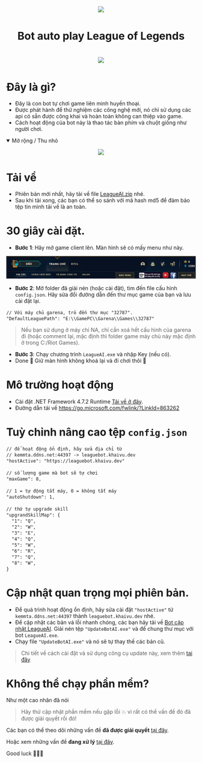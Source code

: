 <h1 align="center">
  <img src="https://user-images.githubusercontent.com/93424739/194055848-84830c09-dd8a-4017-b691-5198130bd3f0.jpg">
</h1>

<h1 align="center">
  <p>Bot auto play League of Legends<p>
  <img src="https://readme-typing-svg.herokuapp.com?color=%2336BCF7&center=true&vCenter=true&width=380&lines=Bot+AI+League+of+Legends">
</h1>

Đây là gì?
==========
- Đây là con bot tự chơi game liên minh huyền thoại.
- Được phát hành để thử nghiệm các công nghệ mới, nó chỉ sử dụng các api có sẵn được công khai và hoàn toàn không can thiệp vào game.
- Cách hoạt động của bot này là thao tác bàn phím và chuột giống như người chơi.
<details open>
  <summary>Mở rộng / Thu nhỏ</summary>
  <p align="center">
    <img src="./Assets/example.gif">
  </p>
</details>

Tải về
==========
- Phiên bản mới nhất, hãy tải về file [LeagueAI.zip](https://github.com/kgemas/League-AI/releases/latest) nhé.
- Sau khi tải xong, các bạn có thể so sánh với mã hash md5 để đảm bảo tệp tin mình tải về là an toàn.


30 giây cài đặt.
===========
- **Bước 1**: Hãy mở game client lên. Màn hình sẽ có mấy menu như này.
<p align="center">
  <img src="./Assets/dashboard.PNG">
</p>

- **Bước 2**: Mở folder đã giải nén (hoặc cài đặt), tìm đến file cấu hình ```config.json```. Hãy sửa đổi đường dẫn đến thư mục game của bạn và lưu cài đặt lại.
```
// Với máy chủ garena, trỏ đến thư mục "32787".
"DefaultLeaguePath": "E:\\GamePC\\Garena\\Games\\32787"
```
> Nếu bạn sử dụng ở máy chỉ NA, chỉ cần xoá hết cấu hình của garena đi (hoặc comment lại, mặc định thì folder game máy chủ này mặc định ở trong C:/Riot Games).

- **Bước 3**: Chạy chương trình ```LeagueAI.exe``` và nhập Key (nếu có).
- Done 🎉 Giữ màn hình không khoá lại và đi chơi thôi 💃

Mô trường hoạt động
===========
- Cài đặt .NET Framework 4.7.2 Runtime [Tải về ở đây](https://go.microsoft.com/fwlink/?LinkId=863262).
- Đường dẫn tải về https://go.microsoft.com/fwlink/?LinkId=863262

Tuỳ chỉnh nâng cao tệp ```config.json```
===========
```
// để hoạt động ổn định, hãy sửa địa chỉ từ
// kemmta.ddns.net:44397 -> leaguebot.khaivu.dev
"hostActive": "https://leaguebot.khaivu.dev"

// số lượng game mà bot sẽ tự chơi
"maxGame": 8,

// 1 = tự động tắt máy, 0 = không tắt máy
"autoShutdown": 1,

// thứ tự upgrade skill
"upgrandSkillMap": {
  "1": "Q",
  "2": "W",
  "3": "E",
  "4": "Q",
  "5": "W",
  "6": "R",
  "7": "Q",
  "8": "W",
}
```

Cập nhật quan trọng mọi phiên bản.
===========
- Để quá trình hoạt động ổn định, hãy sửa cài đặt ```"hostActive"``` từ ```kemmta.ddns.net:44397``` thành ```leaguebot.khaivu.dev``` nhé.
- Để cập nhật các bản vá lỗi nhanh chóng, các bạn hãy tải về [Bot cập nhật LeagueAI](https://github.com/kgemas/Tool-Update-LeagueAI/releases/download/v1.0.0/UpdateBotAI.zip). Giải nén tệp ```"UpdateBotAI.exe"``` và để chung thư mục với bot ```LeagueAI.exe```.
- Chạy file ```"UpdateBotAI.exe"``` và nó sẽ tự thay thế các bản cũ.
> Chi tiết về cách cài đặt và sử dụng công cụ update này, xem thêm [tại đây](https://github.com/kgemas/Tool-Update-LeagueAI)

Không thể chạy phần mềm?
===
Như một cao nhân đã nói
> Hãy thử cập nhật phần mềm nếu gặp lỗi 💥 vì rất có thể vấn đề đó đã được giải quyết rồi đó!

Các bạn có thể theo dõi những vấn đề **đã được giải quyết** [tại đây](https://github.com/kgemas/League-AI/issues?q=is%3Aissue+is%3Aclosed).

Hoặc xem những vấn đề **đang xử lý** [tại đây](https://github.com/kgemas/League-AI/issues?q=is%3Aopen+is%3Aissue).

Good luck 🐱‍👤🎶
